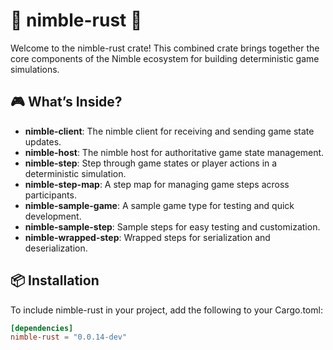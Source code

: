 # 🌟 nimble-rust 🌟

Welcome to the nimble-rust crate! This combined crate brings together the core components of the
Nimble ecosystem for building deterministic game simulations.

## 🎮 What’s Inside?

- **nimble-client**: The nimble client for receiving and sending game state updates.
- **nimble-host**: The nimble host for authoritative game state management.
- **nimble-step**: Step through game states or player actions in a deterministic simulation.
- **nimble-step-map**: A step map for managing game steps across participants.
- **nimble-sample-game**: A sample game type for testing and quick development.
- **nimble-sample-step**: Sample steps for easy testing and customization.
- **nimble-wrapped-step**: Wrapped steps for serialization and deserialization.

## 📦 Installation

To include nimble-rust in your project, add the following to your Cargo.toml:

```toml
[dependencies]
nimble-rust = "0.0.14-dev"
```
